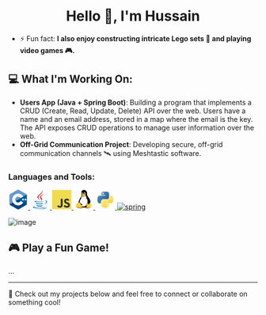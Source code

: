<h1 align="center">Hello 👋, I'm Hussain</h1>

- ⚡ Fun fact: **I also enjoy constructing intricate Lego sets 🧱 and playing video games 🎮.**
## 💻 What I'm Working On:

- **Users App (Java + Spring Boot)**: Building a program that implements a CRUD (Create, Read, Update, Delete) API over the web. Users have a name and an email address, stored in a map where the email is the key. The API exposes CRUD operations to manage user information over the web.
- **Off-Grid Communication Project**: Developing secure, off-grid communication channels 🛰️ using Meshtastic software.


<p align="left">
  <!-- Add your social media links here --> 
</p>

<h3 align="left">Languages and Tools:</h3>
<p align="left">
  <a href="https://www.w3schools.com/cpp/" target="_blank" rel="noreferrer">
    <img src="https://raw.githubusercontent.com/devicons/devicon/master/icons/cplusplus/cplusplus-original.svg" alt="cplusplus" width="40" height="40"/>
  </a> 
  <a href="https://www.java.com" target="_blank" rel="noreferrer">
    <img src="https://raw.githubusercontent.com/devicons/devicon/master/icons/java/java-original.svg" alt="java" width="40" height="40"/>
  </a>
  <a href="https://developer.mozilla.org/en-US/docs/Web/JavaScript" target="_blank" rel="noreferrer">
    <img src="https://raw.githubusercontent.com/devicons/devicon/master/icons/javascript/javascript-original.svg" alt="javascript" width="40" height="40"/>
  </a>
  <a href="https://www.linux.org/" target="_blank" rel="noreferrer">
    <img src="https://raw.githubusercontent.com/devicons/devicon/master/icons/linux/linux-original.svg" alt="linux" width="40" height="40"/>
  </a> 
  <a href="https://www.python.org" target="_blank" rel="noreferrer">
    <img src="https://raw.githubusercontent.com/devicons/devicon/master/icons/python/python-original.svg" alt="python" width="40" height="40"/>
  </a>
  <a href="https://spring.io/" target="_blank" rel="noreferrer">
    <img src="https://www.vectorlogo.zone/logos/springio/springio-icon.svg" alt="spring" width="40" height="40"/>
  </a>
</p>




![image](https://github.com/user-attachments/assets/2cc0af38-c60a-4a26-afed-25abce87f40d)
## 🎮 Play a Fun Game!
...

---

🌟 Check out my projects below and feel free to connect or collaborate on something cool!

